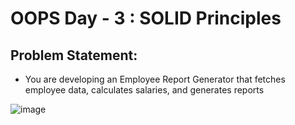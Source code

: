 ﻿# OOPS Day - 3 : SOLID Principles
## Problem Statement:
- You are developing an Employee Report Generator that fetches employee data, calculates salaries, and generates reports

![image](https://github.com/user-attachments/assets/d4296dc7-61e6-40bb-904b-3c660c8e0260)
